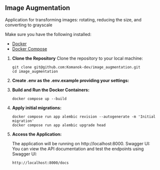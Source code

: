 ## Image Augmentation

Application for transforming images: rotating, reducing the size, and converting to grayscale

Make sure you have the following installed:
- [Docker](https://docs.docker.com/get-docker/)
- [Docker Compose](https://docs.docker.com/compose/install/)

1. **Clone the Repository**
    Clone the repository to your local machine:
    ```
    git clone git@github.com:Komanok-dev/image_augmentation.git
    cd image_augmentation
    ```

2. **Create .env as the .env.example providing your settings:**

3. **Build and Run the Docker Containers:**
    ```
    docker compose up --build
    ```

4. **Apply initial migrations:**
    ```
    docker compose run app alembic revision --autogenerate -m 'Initial migration'
    docker compose run app alembic upgrade head
    ```

5. **Access the Application:**

    The application will be running on http://localhost:8000.
    Swagger UI: You can view the API documentation and test the endpoints using Swagger UI:
    ```
    http://localhost:8000/docs
    ```
